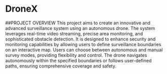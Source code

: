 # DroneX
##PROJECT OVERVIEW
This project aims to create an innovative and advanced surveillance system using an autonomous drone. The system leverages real-time video streaming, precise area monitoring, and sophisticated obstacle detection. It is designed to enhance security and monitoring capabilities by allowing users to define surveillance boundaries on an interactive map. Users can choose between autonomous and manual survey modes, providing flexibility and control. The drone navigates autonomously within the specified boundaries or follows user-defined paths, ensuring comprehensive coverage and safety.
